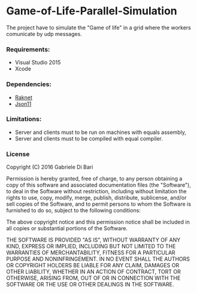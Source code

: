 # Game-of-Life-Parallel-Simulation
The project have to simulate the "Game of life" in a grid where the workers comunicate by udp messages.

### Requirements:

  - Visual Studio 2015
  - Xcode

### Dependencies:

  - [Raknet](http://www.jenkinssoftware.com/index.old.html)
  - [Json11](https://github.com/dropbox/json11)

### Limitations:

  - Server and clients must to be run on machines with equals assembly,
  - Server and clients must to be compiled with equal compiler.

### License

Copyright (C) 2016 Gabriele Di Bari

Permission is hereby granted, free of charge, to any person obtaining a copy of this software and associated documentation files (the "Software"), to deal in the Software without restriction, including without limitation the rights to use, copy, modify, merge, publish, distribute, sublicense, and/or sell copies of the Software, and to permit persons to whom the Software is furnished to do so, subject to the following conditions:

The above copyright notice and this permission notice shall be included in all copies or substantial portions of the Software.

THE SOFTWARE IS PROVIDED "AS IS", WITHOUT WARRANTY OF ANY KIND, EXPRESS OR IMPLIED, INCLUDING BUT NOT LIMITED TO THE WARRANTIES OF MERCHANTABILITY, FITNESS FOR A PARTICULAR PURPOSE AND NONINFRINGEMENT. IN NO EVENT SHALL THE AUTHORS OR COPYRIGHT HOLDERS BE LIABLE FOR ANY CLAIM, DAMAGES OR OTHER LIABILITY, WHETHER IN AN ACTION OF CONTRACT, TORT OR OTHERWISE, ARISING FROM, OUT OF OR IN CONNECTION WITH THE SOFTWARE OR THE USE OR OTHER DEALINGS IN THE SOFTWARE.

